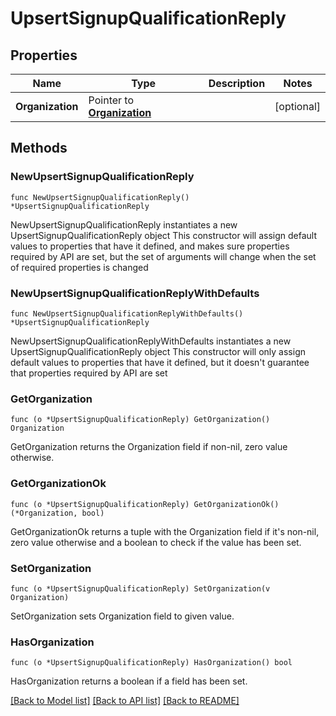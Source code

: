 # UpsertSignupQualificationReply

## Properties

Name | Type | Description | Notes
------------ | ------------- | ------------- | -------------
**Organization** | Pointer to [**Organization**](Organization.md) |  | [optional] 

## Methods

### NewUpsertSignupQualificationReply

`func NewUpsertSignupQualificationReply() *UpsertSignupQualificationReply`

NewUpsertSignupQualificationReply instantiates a new UpsertSignupQualificationReply object
This constructor will assign default values to properties that have it defined,
and makes sure properties required by API are set, but the set of arguments
will change when the set of required properties is changed

### NewUpsertSignupQualificationReplyWithDefaults

`func NewUpsertSignupQualificationReplyWithDefaults() *UpsertSignupQualificationReply`

NewUpsertSignupQualificationReplyWithDefaults instantiates a new UpsertSignupQualificationReply object
This constructor will only assign default values to properties that have it defined,
but it doesn't guarantee that properties required by API are set

### GetOrganization

`func (o *UpsertSignupQualificationReply) GetOrganization() Organization`

GetOrganization returns the Organization field if non-nil, zero value otherwise.

### GetOrganizationOk

`func (o *UpsertSignupQualificationReply) GetOrganizationOk() (*Organization, bool)`

GetOrganizationOk returns a tuple with the Organization field if it's non-nil, zero value otherwise
and a boolean to check if the value has been set.

### SetOrganization

`func (o *UpsertSignupQualificationReply) SetOrganization(v Organization)`

SetOrganization sets Organization field to given value.

### HasOrganization

`func (o *UpsertSignupQualificationReply) HasOrganization() bool`

HasOrganization returns a boolean if a field has been set.


[[Back to Model list]](../README.md#documentation-for-models) [[Back to API list]](../README.md#documentation-for-api-endpoints) [[Back to README]](../README.md)


